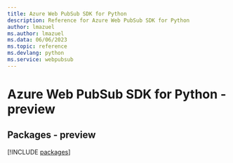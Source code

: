 ```yaml
---
title: Azure Web PubSub SDK for Python
description: Reference for Azure Web PubSub SDK for Python
author: lmazuel
ms.author: lmazuel
ms.data: 06/06/2023
ms.topic: reference
ms.devlang: python
ms.service: webpubsub
---
```

# Azure Web PubSub SDK for Python - preview
## Packages - preview
[!INCLUDE [packages](web-pubsub-index.md)]